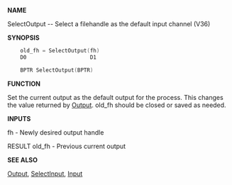 
**NAME**

SelectOutput -- Select a filehandle as the default input channel (V36)

**SYNOPSIS**

```c
    old_fh = SelectOutput(fh)
    D0                    D1

    BPTR SelectOutput(BPTR)

```
**FUNCTION**

Set the current output as the default output for the process.
This changes the value returned by [Output](Output.md).  old_fh should
be closed or saved as needed.

**INPUTS**

fh     - Newly desired output handle

RESULT
old_fh - Previous current output

**SEE ALSO**

[Output](Output.md), [SelectInput](SelectInput.md), [Input](Input.md)
